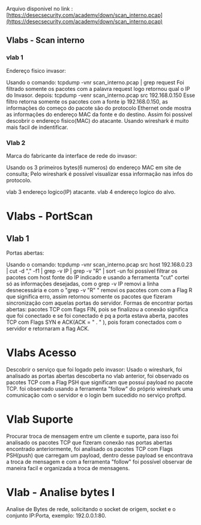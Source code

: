Arquivo  disponivel no link : [https://desecsecurity.com/academy/down/scan_interno.pcap](https://desecsecurity.com/academy/down/scan_interno.pcap)

## Vlabs - Scan interno
### vlab 1
Endereço fisico invasor:

Usando o comando:
	tcpdump -vnr scan_interno.pcap | grep request
Foi filtrado somente os pacotes com a palavra request logo retornou qual o IP do Invasor. depois:
	tcpdump -venr scan_interno.pcap src 192.168.0.150 
Esse filtro retorna somente os pacotes com a fonte ip 192.168.0.150, as informações do começo do pacote são do protocolo Ethernet onde mostra as informações do endereço MAC da fonte e do destino. Assim foi possivel descobrir o endereço fisico(MAC) do atacante.
Usando wireshark é muito mais facil de indentificar.
### Vlab 2
Marca do fabricante da interface de rede do invasor:

Usando os 3 primeiros bytes(6 numeros) do endereço MAC em site de consulta;
Pelo wireshark é possível visualizar essa informação nas infos do protocolo.

vlab 3 endereço logico(IP) atacante.
vlab 4 endereço logico do alvo.

# Vlabs - PortScan

## Vlab 1
Portas abertas:

Usando o comando:
	tcpdump -vnr scan_interno.pcap src host 192.168.0.23 | cut -d "," -f1 | grep -v IP | grep -v "R" | sort -un
foi possível filtrar os pacotes com host fonte do IP indicado e usando a ferramenta "cut" cortei só as informações desejadas, com o grep -v IP removi a linha desnecessária e com o "grep -v "R" " removi os pacotes com com a Flag R que significa erro, assim retornou somente os pacotes que fizeram sincronização com aquelas portas do servidor.
Formas de encontrar portas abertas:
	pacotes TCP com flags FIN, pois se finalizou a conexão significa que foi conectado e se foi conectado é pq a porta estava aberta,
	pacotes TCP com Flags SYN e ACK(ACK = " . " ), pois foram conectados com o servidor e retornaram a flag ACK.

# Vlabs Acesso
Descobrir o serviço que foi logado pelo invasor:
	Usado o wireshark, foi analisado as portas abertas descoberta no vlab anterior, foi observado os pacotes TCP com a Flag PSH que significam que possui payload no pacote TCP. foi observado usando a ferramenta "follow" do próprio wireshark uma comunicação com o servidor e o login bem sucedido no serviço proftpd.

# Vlab Suporte
Procurar troca de mensagem entre um cliente e suporte, para isso foi analisado os pacotes TCP que fizeram conexão nas portas abertas encontrado anteriormente, foi analisado os pacotes TCP com Flags PSH(push) que carregam um payload, dentro desse payload se encontrava a troca de mensagem e com a ferramenta "follow" foi possível observar de maneira facil e organizada a troca de mensagens.

# Vlab - Analise bytes I
Analise de Bytes de rede, solicitando o socket de origem, socket e o conjunto IP:Porta, exemplo: 192.0.0.1:80.

